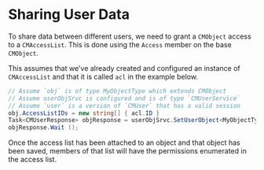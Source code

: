 # Sharing User Data

To share data between different users, we need to grant a `CMObject` access to a `CMAccessList`. This is done using the `Access` member on the base `CMObject`.

This assumes that we've already created and configured an instance of `CMAccessList` and that it is called `acl` in the example below.

```csharp
// Assume `obj` is of type MyObjectType which extends CMObject
// Assume userObjSrvc is configured and is of type `CMUserService`
// Assume `user` is a version of `CMUser` that has a valid session
obj.AccessListIDs = new string[] { acl.ID }
Task<CMUserResponse> objResponse = userObjSrvc.SetUserObject<MyObjectType> (cp, user);
objResponse.Wait ();
```

Once the access list has been attached to an object and that object has been saved, members of that list will have the permissions enumerated in the access list.
